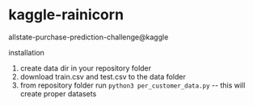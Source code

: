 kaggle-rainicorn
================

allstate-purchase-prediction-challenge@kaggle

installation
1. create data dir in your repository folder
2. download train.csv and test.csv to the data folder
3. from repository folder run `python3 per_customer_data.py` -- this will create proper datasets
